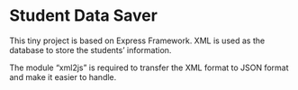 # Student Data Saver

This tiny project is based on Express Framework. XML is used as the database to store the students’ information. 

The module “xml2js” is required to transfer the XML format to JSON format and make it easier to handle.
